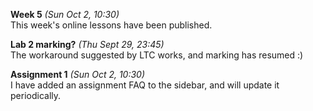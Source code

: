 **Week 5** *(Sun Oct 2, 10:30)*   
This week's online lessons have been published.

**Lab 2 marking?** *(Thu Sept 29, 23:45)*  
The workaround suggested by LTC works, and marking has resumed :)

**Assignment 1** *(Sun Oct 2, 10:30)*  
I have added an assignment FAQ to the sidebar, and will update it periodically.